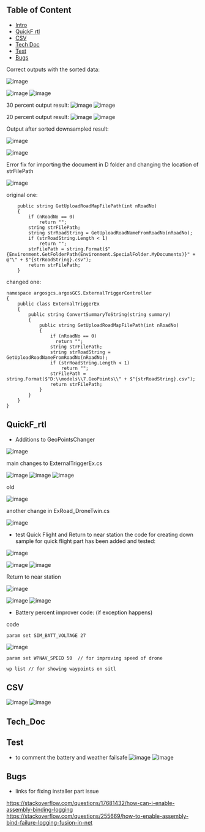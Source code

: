 ## Table of Content
* [Intro](#intro)
* [QuickF rtl](#quickf_rtl)
* [CSV](#csv)
* [Tech Doc](#tech_doc)
* [Test](#test)
* [Bugs](#bugs)

Correct outputs with the sorted data:

![image](https://github.com/UbaydullohML/VS-Projects/assets/75980506/7f27f631-a082-495a-9851-8d17aab0b689)

![image](https://github.com/UbaydullohML/VS-Projects/assets/75980506/e7b4ffa0-a65c-48e7-a527-399a0b8f8251)
![image](https://github.com/UbaydullohML/VS-Projects/assets/75980506/7e714366-3fe6-48c4-b521-3b8b3326bfca)

30 percent output result:
![image](https://github.com/UbaydullohML/VS-Projects/assets/75980506/1248dbb3-5db2-4116-964d-003690e21264)
![image](https://github.com/UbaydullohML/VS-Projects/assets/75980506/0cb81cf2-a1f1-48d6-8ca1-3f0525a374c5)


20 percent output result:
![image](https://github.com/UbaydullohML/VS-Projects/assets/75980506/98833cf5-5f2e-462c-bb17-f340a55e364a)
![image](https://github.com/UbaydullohML/VS-Projects/assets/75980506/46cdeb5a-53ee-4f7f-bc08-93981434e325)


Output after sorted downsampled result:

![image](https://github.com/UbaydullohML/VS-Projects/assets/75980506/137b1664-5aa4-4c23-9a6d-8d419567c81f)

![image](https://github.com/UbaydullohML/VS-Projects/assets/75980506/24c54a47-e7fe-4a15-9bf5-3a1a8320c5ae)

Error fix for importing the document in D folder and changing the location of strFilePath 

![image](https://github.com/UbaydullohML/VS-Projects/assets/75980506/a62b83aa-176b-4698-aafe-399c873d43a1)



original one:

        public string GetUploadRoadMapFilePath(int nRoadNo)
        {
            if (nRoadNo == 0)
                return "";
            string strFilePath;
            string strRoadString = GetUploadRoadNameFromRoadNo(nRoadNo);
            if (strRoadString.Length < 1)
                return "";
            strFilePath = string.Format($"{Environment.GetFolderPath(Environment.SpecialFolder.MyDocuments)}" + @"\" + $"{strRoadString}.csv");
            return strFilePath;
        }



changed one:

    namespace argosgcs.argosGCS.ExternalTriggerController
    {
        public class ExternalTriggerEx
        {
            public string ConvertSummaryToString(string summary)
            {
                public string GetUploadRoadMapFilePath(int nRoadNo)
                {
                    if (nRoadNo == 0)
                      return "";
                    string strFilePath;
                    string strRoadString = GetUploadRoadNameFromRoadNo(nRoadNo);
                    if (strRoadString.Length < 1)
                        return "";
                    strFilePath = string.Format($"D:\\models\\7.GeoPoints\\" + $"{strRoadString}.csv");
                    return strFilePath;
                }
            }
        }
    }

## QuickF_rtl
- Additions to GeoPointsChanger

![image](https://github.com/UbaydullohML/VS-Projects/assets/75980506/830de4aa-54a9-4963-b9cc-64bce02928c6)

main changes to ExternalTriggerEx.cs
  
![image](https://github.com/UbaydullohML/VS-Projects/assets/75980506/8f9b8cdf-83b9-414f-8cff-936dd2ae54ca)
![image](https://github.com/UbaydullohML/VS-Projects/assets/75980506/80bf62ef-7c2d-4054-93fd-74101825b8c4)
![image](https://github.com/UbaydullohML/VS-Projects/assets/75980506/a0cde3e6-f7c8-41fe-a9b7-faa982c2a613)

old

![image](https://github.com/UbaydullohML/VS-Projects/assets/75980506/c08bfa80-6db1-421f-8780-2e47ce5e2169)

another change in ExRoad_DroneTwin.cs

![image](https://github.com/UbaydullohML/VS-Projects/assets/75980506/f617854c-04ef-4d1a-b2e4-624d9599e115)

- test
Quick Flight and Return to near station
the code for creating down sample for quick flight part has been added and tested:

![image](https://github.com/UbaydullohML/VS-Projects/assets/75980506/8df490ea-d5c2-4491-a8f2-6ab9865986a8)

![image](https://github.com/UbaydullohML/VS-Projects/assets/75980506/88c673be-17f0-4402-9d5c-26142eb02a0d)
![image](https://github.com/UbaydullohML/VS-Projects/assets/75980506/be789722-fd15-4ad8-854c-fd324b9210b5)

Return to near station

![image](https://github.com/UbaydullohML/VS-Projects/assets/75980506/88a99bb2-6849-4fcc-9805-079cd6d6f17f)

![image](https://github.com/UbaydullohML/VS-Projects/assets/75980506/ead57f39-bf02-4069-b84d-70b26cd251f7)
![image](https://github.com/UbaydullohML/VS-Projects/assets/75980506/68b09d96-ef5e-4bb4-96cd-7450f10d3b9b)


- Battery percent improver code: (if exception happens)

code

    param set SIM_BATT_VOLTAGE 27
    
![image](https://github.com/UbaydullohML/VS-Projects/assets/75980506/167c6bc7-35a4-4df1-8ab9-3ffb04ecbcc8)

    param set WPNAV_SPEED 50  // for improving speed of drone

    wp list // for showing waypoints on sitl



## CSV

![image](https://github.com/UbaydullohML/VS-Projects/assets/75980506/bf38d32c-26bc-49b3-aa38-8dac0e5d9abf)
![image](https://github.com/UbaydullohML/VS-Projects/assets/75980506/47a7fd0d-915b-4374-826b-f874d37a86ae)


## Tech_Doc



## Test

- to comment the battery and weather failsafe
![image](https://github.com/UbaydullohML/VS-Projects/assets/75980506/c3ff0646-e8d6-4c72-8302-5f303b197534)
![image](https://github.com/UbaydullohML/VS-Projects/assets/75980506/688f6679-548d-4d6f-b579-8a292608640a)


## Bugs
- links for fixing installer part issue

https://stackoverflow.com/questions/17681432/how-can-i-enable-assembly-binding-logging
https://stackoverflow.com/questions/255669/how-to-enable-assembly-bind-failure-logging-fusion-in-net


